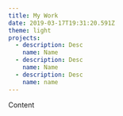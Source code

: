 ```yaml
---
title: My Work
date: 2019-03-17T19:31:20.591Z
theme: light
projects:
  - description: Desc
    name: Name
  - description: Desc
    name: Name
  - description: Desc
    name: name
---
```

Content